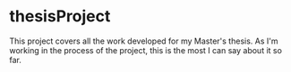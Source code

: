 # thesisProject
This project covers all the work developed for my Master's thesis. As I'm working in the process of the project, this is the most I can say about it so far.
